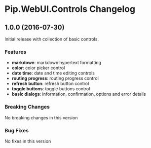 # Pip.WebUI.Controls Changelog

## <a name="1.0.0"></a> 1.0.0 (2016-07-30)

Initial release with collection of basic controls.

### Features
* **markdown**: markdown hypertext formatting
* **color**: color picker control
* **date time**: date and time editing controls
* **routing progress**: routing progress control
* **refresh button**: refresh button control
* **toggle buttons**: toggle buttons control
* **basic dialogs**: information, confirmation, options and error details

### Breaking Changes
No breaking changes in this version

### Bug Fixes
No fixes in this version
